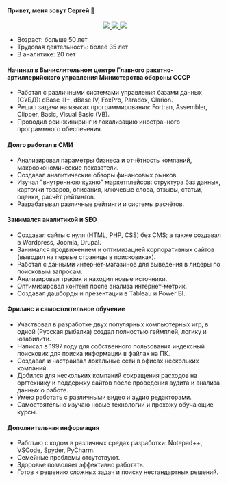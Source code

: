 #### Привет, меня зовут Сергей 👋
<p align='center'>
   <a href="https://t.me/sergey_silch">
       <img src="https://img.shields.io/badge/Telegram-2CA5E0?style=for-the-badge&logo=telegram&logoColor=white"/>
   </a>
   
   <a href="https://wa.me/message/EZFXSSOCGVGJO1">
       <img src="https://img.shields.io/badge/WhatsApp-25D366?style=for-the-badge&logo=WhatsApp&logoColor=white"/>
   </a>
   
   <a href="mailto:serkosil@gmail.com">
       <img src="https://img.shields.io/badge/Gmail-D14836?style=for-the-badge&logo=gmail&logoColor=white"/>
   </a>
</p>

- Возраст: больше 50 лет
- Трудовая деятельность: более 35 лет
- В аналитике: 20 лет

#### Начинал в Вычислительном центре Главного ракетно-артиллерийского управления Министерства обороны СССР
- Работал с различными системами управления базами данных (СУБД): dBase III+, dBase IV, FoxPro, Paradox, Clarion.
- Решал задачи на языках программирования: Fortran, Assembler, Clipper, Basic, Visual Basic (VB).
- Проводил реинжиниринг и локализацию иностранного программного обеспечения.

#### Долго работал в СМИ
- Анализировал параметры бизнеса и отчётность компаний, макроэкономические показатели.
- Создавал аналитические обзоры финансовых рынков.
- Изучал "внутреннюю кухню" маркетплейсов: структура баз данных, карточки товаров, описания, ключевые слова, отзывы, статьи, оценки, расчёт рейтингов.
- Разрабатывал различные рейтинги и системы расчётов.

#### Занимался аналитикой и SEO
- Создавал сайты с нуля (HTML, PHP, CSS) без CMS; а также создавал в Wordpress, Joomla, Drupal.
- Занимался продвижением и оптимизацией корпоративных сайтов (выводил на первые страницы в поисковиках).
- Работал с данными интернет-магазинов для выведения в лидеры по поисковым запросам.
- Анализировал трафик и находил новые источники.
- Оптимизировал контент после анализа интернет-метрик.
- Создавал дашборды и презентации в Tableau и Power BI.

#### Фриланс и самостоятельное обучение
- Участвовал в разработке двух популярных компьютерных игр, в одной (Русская рыбалка) создал полностью геймплей, логику и юзабилити.
- Написал в 1997 году для собственного пользования индексный поисковик для поиска информации в файлах на ПК.
- Создавал и настраивал локальные сети в офисах нескольких компаний.
- Добился для нескольких компаний сокращения расходов на оргтехнику и поддержку сайтов после проведения аудита и анализа данных о работе.
- Умею работать с различными видео и аудио редакторами.
- Самостоятельно изучаю новые технологии и прохожу обучающие курсы.

#### Дополнительная информация
- Работаю с кодом в различных средах разработки: Notepad++, VSCode, Spyder, PyCharm.
- Семейные проблемы отсутствуют.
- Здоровье позволяет эффективно работать.
- Готов к решению сложных задач и поиску нестандартных решений.

<!--
**serkosil/serkosil** is a ✨ _special_ ✨ repository because its `README.md` (this file) appears on your GitHub profile.

Here are some ideas to get you started:

- 🔭 I’m currently working on ...
- 🌱 I’m currently learning ...
- 👯 I’m looking to collaborate on ...
- 🤔 I’m looking for help with ...
- 💬 Ask me about ...
- 📫 How to reach me: ...
- 😄 Pronouns: ...
- ⚡ Fun fact: ...
-->
